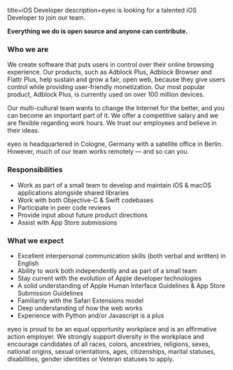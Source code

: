 title=iOS Developer
description=eyeo is looking for a talented iOS Developer to join our team.

<? include jobs/header ?>

**Everything we do is open source and anyone can contribute.**

### Who we are

We create software that puts users in control over their online browsing experience. Our products, such as Adblock Plus, Adblock Browser and Flattr Plus, help sustain and grow a fair, open web, because they give users control while providing user-friendly monetization. Our most popular product, Adblock Plus, is currently used on over 100 million devices.

Our multi-cultural team wants to change the Internet for the better, and you can become an important part of it. We offer a competitive salary and we are flexible regarding work hours. We trust our employees and believe in their ideas.

eyeo is headquartered in Cologne, Germany with a satellite office in Berlin. However, much of our team works remotely — and so can you.

### Responsibilities

- Work as part of a small team to develop and maintain iOS & macOS applications alongside shared libraries
- Work with both Objective-C & Swift codebases
- Participate in peer code reviews
- Provide input about future product directions
- Assist with App Store submissions

### What we expect

- Excellent interpersonal communication skills (both verbal and written) in English
- Ability to work both independently and as part of a small team
- Stay current with the evolution of Apple developer technologies
- A solid understanding of Apple Human Interface Guidelines & App Store Submission Guidelines
- Familiarity with the Safari Extensions model
- Deep understanding of how the web works
- Experience with Python and/or Javascript is a plus

eyeo is proud to be an equal opportunity workplace and is an affirmative action employer. We strongly support diversity in the workplace and encourage candidates of all races, colors, ancestries, religions, sexes, national origins, sexual orientations, ages, citizenships, marital statuses, disabilities, gender identities or Veteran statuses to apply.

<? include jobs/footer ?>
